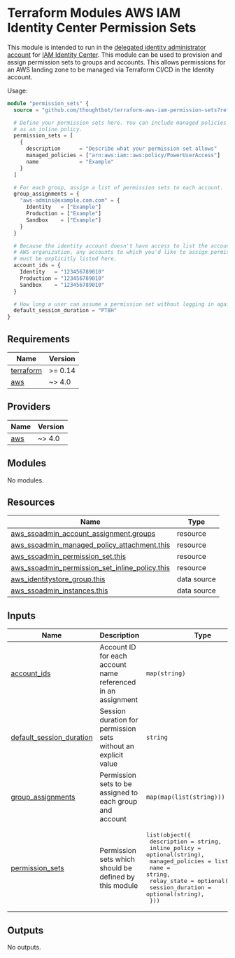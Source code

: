 # Terraform Modules AWS IAM Identity Center Permission Sets

This module is intended to run in the [delegated identity administrator account]
for [IAM Identity Center]. This module can be used to provision and assign
permission sets to groups and accounts. This allows permissions for an AWS
landing zone to be managed via Terraform CI/CD in the Identity account.

Usage:

``` terraform
module "permission_sets" {
  source = "github.com/thoughtbot/terraform-aws-iam-permission-sets?ref=VERSION"

  # Define your permission sets here. You can include managed policies as well
  # as an inline policy.
  permission_sets = [
    {
      description      = "Describe what your permission set allows"
      managed_policies = ["arn:aws:iam::aws:policy/PowerUserAccess"]
      name             = "Example"
    }
  ]

  # For each group, assign a list of permission sets to each account.
  group_assignments = {
    "aws-admins@example.com.com" = {
      Identity   = ["Example"]
      Production = ["Example"]
      Sandbox    = ["Example"]
    }
  }

  # Because the identity account doesn't have access to list the accounts in the
  # AWS organization, any accounts to which you'd like to assign permission sets
  # must be explicitly listed here.
  account_ids = {
    Identity   = "123456789010"
    Production = "123456789010"
    Sandbox    = "123456789010"
  }

  # How long a user can assume a permission set without logging in again.
  default_session_duration = "PT8H"
}
```

[delegated identity administrator account]: https://docs.aws.amazon.com/singlesignon/latest/userguide/delegated-admin.html
[IAM Identity Center]: https://docs.aws.amazon.com/singlesignon/latest/userguide/what-is.html

<!-- BEGIN_TF_DOCS -->
## Requirements

| Name | Version |
|------|---------|
| <a name="requirement_terraform"></a> [terraform](#requirement\_terraform) | >= 0.14 |
| <a name="requirement_aws"></a> [aws](#requirement\_aws) | ~> 4.0 |

## Providers

| Name | Version |
|------|---------|
| <a name="provider_aws"></a> [aws](#provider\_aws) | ~> 4.0 |

## Modules

No modules.

## Resources

| Name | Type |
|------|------|
| [aws_ssoadmin_account_assignment.groups](https://registry.terraform.io/providers/hashicorp/aws/latest/docs/resources/ssoadmin_account_assignment) | resource |
| [aws_ssoadmin_managed_policy_attachment.this](https://registry.terraform.io/providers/hashicorp/aws/latest/docs/resources/ssoadmin_managed_policy_attachment) | resource |
| [aws_ssoadmin_permission_set.this](https://registry.terraform.io/providers/hashicorp/aws/latest/docs/resources/ssoadmin_permission_set) | resource |
| [aws_ssoadmin_permission_set_inline_policy.this](https://registry.terraform.io/providers/hashicorp/aws/latest/docs/resources/ssoadmin_permission_set_inline_policy) | resource |
| [aws_identitystore_group.this](https://registry.terraform.io/providers/hashicorp/aws/latest/docs/data-sources/identitystore_group) | data source |
| [aws_ssoadmin_instances.this](https://registry.terraform.io/providers/hashicorp/aws/latest/docs/data-sources/ssoadmin_instances) | data source |

## Inputs

| Name | Description | Type | Default | Required |
|------|-------------|------|---------|:--------:|
| <a name="input_account_ids"></a> [account\_ids](#input\_account\_ids) | Account ID for each account name referenced in an assignment | `map(string)` | n/a | yes |
| <a name="input_default_session_duration"></a> [default\_session\_duration](#input\_default\_session\_duration) | Session duration for permission sets without an explicit value | `string` | n/a | yes |
| <a name="input_group_assignments"></a> [group\_assignments](#input\_group\_assignments) | Permission sets to be assigned to each group and account | `map(map(list(string)))` | n/a | yes |
| <a name="input_permission_sets"></a> [permission\_sets](#input\_permission\_sets) | Permission sets which should be defined by this module | <pre>list(object({<br>    description      = string,<br>    inline_policy    = optional(string),<br>    managed_policies = list(string),<br>    name             = string,<br>    relay_state      = optional(string),<br>    session_duration = optional(string),<br>  }))</pre> | n/a | yes |

## Outputs

No outputs.
<!-- END_TF_DOCS -->
